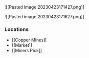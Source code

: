 ![[Pasted image 20230423171427.png]]

![[Pasted image 20230423171627.png]]

### Locations

- [[Copper Mines]]
- [[Market]]
- [[Miners Pick]]